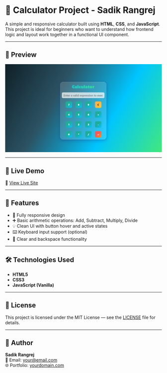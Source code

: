 # 🧮 Calculator Project - Sadik Rangrej

A simple and responsive calculator built using **HTML**, **CSS**, and **JavaScript**. This project is ideal for beginners who want to understand how frontend logic and layout work together in a functional UI component.

---

## 📸 Preview

![Calculator Preview](./calculator.png)  

---

## 🚀 Live Demo

🔗 [View Live Site](https://sadik-rangrej-calculator.netlify.app/)  

---

## 🧩 Features

- 📱 Fully responsive design  
- ➕ Basic arithmetic operations: Add, Subtract, Multiply, Divide  
- 💡 Clean UI with button hover and active states  
- ⌨️ Keyboard input support (optional)  
- 🔁 Clear and backspace functionality  

---

## 🛠️ Technologies Used

- **HTML5**  
- **CSS3**  
- **JavaScript (Vanilla)**

---

## 📜 License

This project is licensed under the MIT License — see the [LICENSE](LICENSE) file for details.

---

## 👤 Author

**Sadik Rangrej**  
📧 Email: your@email.com  
🌐 Portfolio: [yourdomain.com](https://yourdomain.com)
